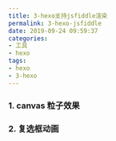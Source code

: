 ```yaml
---
title: 3-hexo支持jsfiddle渲染
permalink: 3-hexo-jsfiddle
date: 2019-09-24 09:59:37
categories:
- 工具
- hexo
tags:
- hexo
- 3-hexo
---
```

### 1. canvas 粒子效果
<script async src="//jsfiddle.net/yelog/eqc7zdLo/embed/result,js,html,css/"></script>

### 2. 复选框动画
<script async src="//jsfiddle.net/yelog/5g9jf31t/1/embed/result,html,css/"></script>
